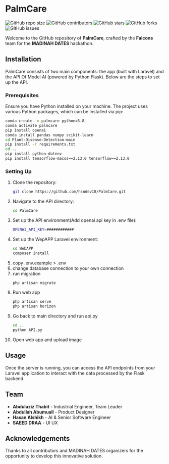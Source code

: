 
# PalmCare

![GitHub repo size](https://img.shields.io/github/repo-size/hsndev18/PalmCare)
![GitHub contributors](https://img.shields.io/github/contributors/hsndev18/PalmCare)
![GitHub stars](https://img.shields.io/github/stars/hsndev18/PalmCare?style=social)
![GitHub forks](https://img.shields.io/github/forks/hsndev18/PalmCare?style=social)
![GitHub issues](https://img.shields.io/github/issues/hsndev18/PalmCare)


Welcome to the GitHub repository of **PalmCare**, crafted by the **Falcons** team for the **MADINAH DATES** hackathon.

## Installation

PalmCare consists of two main components: the app (built with Laravel) and the API Of Model AI (powered by Python Flask). Below are the steps to set up the API.

### Prerequisites

Ensure you have Python installed on your machine. The project uses various Python packages, which can be installed via pip:

```bash
conda create -n palmcare python=3.8 
conda activate palmcare
pip install openai  
conda install pandas numpy scikit-learn
cd Plant-Disease-Detection-main
pip install -r requirements.txt
cd ..
pip install python-dotenv
pip install tensorflow-macos==2.13.0 tensorflow==2.13.0
```

### Setting Up

1. Clone the repository:
    ```bash
    git clone https://github.com/hsndev18/PalmCare.git
    ```
2. Navigate to the API directory:
    ```bash
    cd PalmCare
    ```
3. Set up the API environment(Add openai api key in .env file):
    ```bash
    OPENAI_API_KEY=############
    ```
4. Set up the WepAPP Laravel environment:
    ```bash
    cd WebAPP
    composer install
    ```
5. copy .env.example > .env
6. change database connection to your own connection
7. run migration
    ```php
    php artisan migrate
    ```
8. Run web app
   ```php
   php artisan serve
   php artisan horizon
   ```
9. Go back to main directory and run api.py
    ```bash
    cd ..
    python API.py
    ```
10. Open web app and upload image 
    
## Usage

Once the server is running, you can access the API endpoints from your Laravel application to interact with the data processed by the Flask backend.

## Team

- **Abdulaziz Thabit** - Industrial Engineer, Team Leader
- **Abdullah Abumuall** - Product Designer
- **Hasan Alshikh** - AI & Senior Software Engineer
- **SAEED DRAA** - UI UX

## Acknowledgements

Thanks to all contributors and MADINAH DATES organizers for the opportunity to develop this innovative solution.
